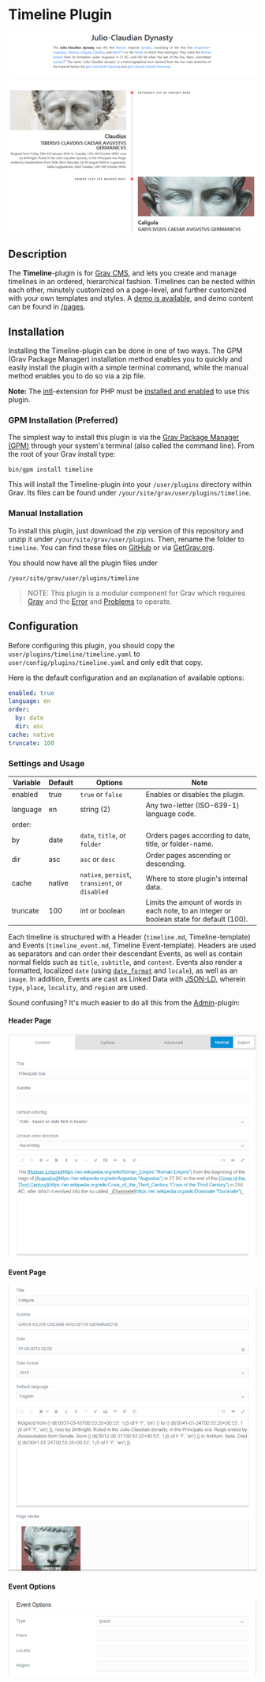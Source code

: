 # Timeline Plugin

![Timeline](assets/readme.png)

## Description

The **Timeline**-plugin is for [Grav CMS](http://github.com/getgrav/grav), and lets you create and manage timelines in an ordered, hierarchical fashion. Timelines can be nested within each other, minutely customized on a page-level, and further customized with your own templates and styles. A [demo is available](https://olevik.me/staging/grav-skeleton-project-space), and demo content can be found in [/pages](https://github.com/OleVik/grav-skeleton-timeline/tree/master/pages).

## Installation

Installing the Timeline-plugin can be done in one of two ways. The GPM (Grav Package Manager) installation method enables you to quickly and easily install the plugin with a simple terminal command, while the manual method enables you to do so via a zip file.

**Note:** The [intl](http://php.net/manual/en/book.intl.php)-extension for PHP must be [installed and enabled](http://php.net/manual/en/intl.installation.php "See especially User Contributed Notes") to use this plugin.

### GPM Installation (Preferred)

The simplest way to install this plugin is via the [Grav Package Manager (GPM)](http://learn.getgrav.org/advanced/grav-gpm) through your system's terminal (also called the command line). From the root of your Grav install type:

    bin/gpm install timeline

This will install the Timeline-plugin into your `/user/plugins` directory within Grav. Its files can be found under `/your/site/grav/user/plugins/timeline`.

### Manual Installation

To install this plugin, just download the zip version of this repository and unzip it under `/your/site/grav/user/plugins`. Then, rename the folder to `timeline`. You can find these files on [GitHub](https://github.com/ole-vik/grav-plugin-timeline) or via [GetGrav.org](http://getgrav.org/downloads/plugins#extras).

You should now have all the plugin files under

    /your/site/grav/user/plugins/timeline
	
> NOTE: This plugin is a modular component for Grav which requires [Grav](http://github.com/getgrav/grav) and the [Error](https://github.com/getgrav/grav-plugin-error) and [Problems](https://github.com/getgrav/grav-plugin-problems) to operate.

## Configuration

Before configuring this plugin, you should copy the `user/plugins/timeline/timeline.yaml` to `user/config/plugins/timeline.yaml` and only edit that copy.

Here is the default configuration and an explanation of available options:

```yaml
enabled: true
language: en
order:
  by: date
  dir: asc
cache: native
truncate: 100
```

### Settings and Usage

| Variable | Default | Options | Note |
|----------|---------|-------------------------------------------------|--------------------------------------------------------------------------------------------|
| enabled | true | `true` or `false` | Enables or disables the plugin. |
| language | en | string (2) | Any two-letter (ISO-639-1) language code. |
| order: |  |  |  |
|   by | date | `date`, `title`, or `folder` | Orders pages according to date, title, or folder-name. |
|   dir | asc | `asc` or `desc` | Order pages ascending or descending. |
| cache | native | `native`, `persist`, `transient`, or `disabled` | Where to store plugin's internal data. |
| truncate | 100 | int or boolean | Limits the amount of words in each note, to an integer or boolean state for default (100). |

Each timeline is structured with a Header (`timeline.md`, Timeline-template) and Events (`timeline_event.md`, Timeline Event-template). Headers are used as separators and can order their descendant Events, as well as contain normal fields such as `title`, `subtitle`, and `content`. Events also render a formatted, localized `date` (using [`date_format`](http://php.net/manual/en/function.date.php) and `locale`), as well as an `image`. In addition, Events are cast as Linked Data with [JSON-LD](https://json-ld.org/), wherein `type`, `place`, `locality`, and `region` are used.

Sound confusing? It's much easier to do all this from the [Admin](https://github.com/getgrav/grav-plugin-admin)-plugin:

#### Header Page

![Project Space](assets/header-page.png)

#### Event Page

![Project Space](assets/event-page.png)

#### Event Options

![Project Space](assets/event-options.png)
